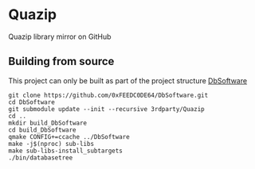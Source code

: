 # Quazip
Quazip library mirror on GitHub

## Building from source
This project can only be built as part of the project structure [DbSoftware](https://github.com/0xFEEDC0DE64/DbSoftware)

```Shell
git clone https://github.com/0xFEEDC0DE64/DbSoftware.git
cd DbSoftware
git submodule update --init --recursive 3rdparty/Quazip
cd ..
mkdir build_DbSoftware
cd build_DbSoftware
qmake CONFIG+=ccache ../DbSoftware
make -j$(nproc) sub-libs
make sub-libs-install_subtargets
./bin/databasetree
```
